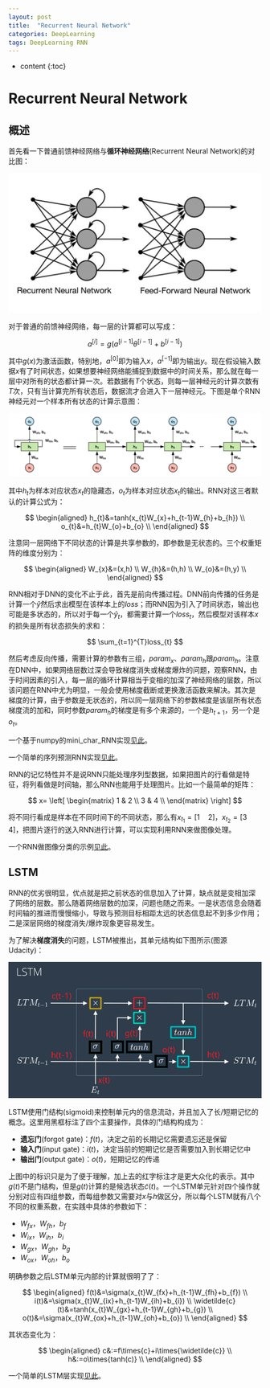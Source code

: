 ```yaml
---
layout: post
title:  "Recurrent Neural Network"
categories: DeepLearning
tags: DeepLearning RNN
---
```


* content
{:toc}

# Recurrent Neural Network

## 概述

首先看一下普通前馈神经网络与**循环神经网络**(Recurrent Neural Network)的对比图：

![](/img/0_mRHhGAbsKaJPbT21.png)

对于普通的前馈神经网络，每一层的计算都可以写成：

$$
a^{[i]}=g(a^{[i-1]}\theta^{[i-1]}+b^{[i-1]})
$$

其中$g(x)$为激活函数，特别地，$a^{[0]}$即为输入$x$，$a^{[-1]}$即为输出$y$。现在假设输入数据$x$有了时间状态，如果想要神经网络能捕捉到数据中的时间关系，那么就在每一层中对所有的状态都计算一次。若数据有$T$个状态，则每一层神经元的计算次数有$T$次，只有当计算完所有状态后，数据流才会进入下一层神经元。下图是单个RNN神经元对一个样本所有状态的计算示意图：

![](/img/01.png)

其中$h_{t}$为样本对应状态$x_{t}$的隐藏态，$o_{t}$为样本对应状态$x_{t}$的输出。RNN对这三者默认的计算公式为：

$$
\begin{aligned}
    h_{t}&=tanh(x_{t}W_{x}+h_{t-1}W_{h}+b_{h}) \\
    o_{t}&=h_{t}W_{o}+b_{o} \\
\end{aligned}
$$

注意同一层网络下不同状态的计算是共享参数的，即参数是无状态的。三个权重矩阵的维度分别为：

$$
\begin{aligned}
    W_{x}&=(x,h) \\
    W_{h}&=(h,h) \\
    W_{o}&=(h,y) \\
\end{aligned}
$$

RNN相对于DNN的变化不止于此，首先是前向传播过程。DNN前向传播的任务是计算一个$\hat{y}$然后求出模型在该样本上的$loss$；而RNN因为引入了时间状态，输出也可能是多状态的，所以对于每一个$\hat{y}_{t}$，都需要计算一个$loss_{t}$，然后模型对该样本$x$的损失是所有状态损失的求和：

$$
\sum_{t=1}^{T}loss_{t}
$$

然后考虑反向传播，需要计算的参数有三组，$param_{x}$、$param_{h}$跟$param_{h}$。注意在DNN中，如果网络层数过深会导致梯度消失或梯度爆炸的问题，观察RNN，由于时间因素的引入，每一层的循环计算相当于变相的加深了神经网络的层数，所以该问题在RNN中尤为明显，一般会使用梯度截断或更换激活函数来解决。其次是梯度的计算，由于参数是无状态的，所以同一层网络下的参数梯度是该层所有状态梯度流的加和，同时参数$param_{h}$的梯度是有多个来源的，一个是$h_{t+1}$，另一个是$o_{t}$。

一个基于numpy的mini_char_RNN实现[见此](https://github.com/Daya-Jin/DL_for_learner/blob/master/RNN/min_char_RNN.ipynb)。

一个简单的序列预测RNN实现[见此](https://github.com/Daya-Jin/DL_for_learner/blob/master/RNN/LSTM_seq.ipynb)。

RNN的记忆特性并不是说RNN只能处理序列型数据，如果把图片的行看做是特征，将列看做是时间轴，那么RNN也能用于处理图片。比如一个最简单的矩阵：

$$
x=
\left[
\begin{matrix}
 1 & 2 \\
3 & 4 \\
\end{matrix}
\right]
$$

将不同行看成是样本在不同时间下的不同状态，那么有$x_{t_{1}}=[1 \quad 2]$，$x_{t_{2}}=[3 \quad 4]$，把图片逐行的送入RNN进行计算，可以实现利用RNN来做图像处理。

一个RNN做图像分类的示例[见此](https://github.com/Daya-Jin/DL_for_learner/blob/master/RNN/BiRNN_CLF.ipynb)。

## LSTM

RNN的优劣很明显，优点就是把之前状态的信息加入了计算，缺点就是变相加深了网络的层数。那么随着网络层数的加深，问题也随之而来。一是状态信息会随着时间轴的推进而慢慢缩小，导致与预测目标相距太远的状态信息起不到多少作用；二是深层网络的梯度消失/爆炸现象更容易发生。

为了解决**梯度消失**的问题，LSTM被推出，其单元结构如下图所示(图源Udacity)：

![](/img/1_a4A5f4j0fePlwTKHyM07DQ.png)

LSTM使用门结构(sigmoid)来控制单元内的信息流动，并且加入了长/短期记忆的概念。这里用黑框标注了四个主要操作，具体的门结构构成为：

- **遗忘门**(forgot gate)：$f(t)$，决定之前的长期记忆需要遗忘还是保留
- **输入门**(input gate)：$i(t)$，决定当前的短期记忆是否需要加入到长期记忆中
- **输出门**(output gate)：$o(t)$，短期记忆的传递

上图中的标识只是为了便于理解，加上去的红字标注才是更大众化的表示。其中$g(t)$不是门结构，但是$g(t)$计算的是候选状态$\widetilde{c}(t)$。一个LSTM单元针对四个操作就分别对应有四组参数，而每组参数又需要对$x$与$h$做区分，所以每个LSTM就有八个不同的权重系数，在实践中具体的参数如下：

- $W_{fx}$，$W_{fh}$，$b_{f}$
- $W_{ix}$，$W_{ih}$，$b_{i}$
- $W_{gx}$，$W_{gh}$，$b_{g}$
- $W_{ox}$，$W_{oh}$，$b_{o}$

明确参数之后LSTM单元内部的计算就很明了了：

$$
\begin{aligned}
    f(t)&=\sigma(x_{t}W_{fx}+h_{t-1}W_{fh}+b_{f}) \\
    i(t)&=\sigma(x_{t}W_{ix}+h_{t-1}W_{ih}+b_{i}) \\
    \widetilde{c}(t)&=tanh(x_{t}W_{gx}+h_{t-1}W_{gh}+b_{g}) \\
    o(t)&=\sigma(x_{t}W_{ox}+h_{t-1}W_{oh}+b_{o}) \\
\end{aligned}
$$

其状态变化为：

$$
\begin{aligned}
    c&:=f\times{c}+i\times{\widetilde{c}} \\
    h&:=o\times{tanh(c)} \\
\end{aligned}
$$

一个简单的LSTM层实现[见此](https://github.com/Daya-Jin/DL_for_learner/blob/master/RNN/LSTM.py)。